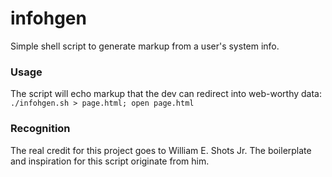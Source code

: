 infohgen
========

Simple shell script to generate markup from a user's system info.

### Usage
The script will echo markup that the dev can redirect into web-worthy data:   
`./infohgen.sh > page.html; open page.html`

### Recognition
The real credit for this project goes to William E. Shots Jr. The boilerplate and inspiration for this script originate from him.
